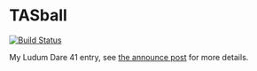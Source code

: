 # TASball

[![Build Status](https://travis-ci.org/fasterthanlime/TASball.svg?branch=master)](https://travis-ci.org/fasterthanlime/TASball)

My Ludum Dare 41 entry, see [the announce post](https://ldjam.com/events/ludum-dare/41/$86830/$86833) for more details.
